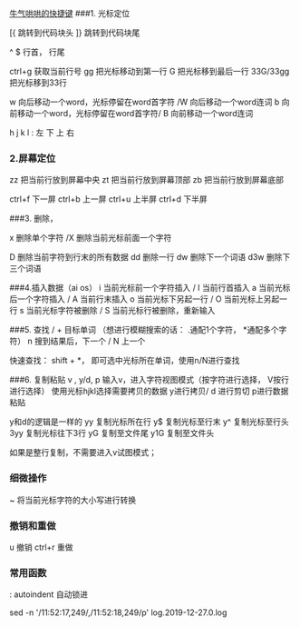[牛气哄哄的快捷键](https://www.cnblogs.com/yangjig/p/6014198.html)
###1. 光标定位

[{ 跳转到代码块头
]} 跳转到代码块尾

^ $ 行首， 行尾

ctrl+g 获取当前行号
gg  把光标移动到第一行
G 把光标移到最后一行
33G/33gg 把光标移到33行

w  向后移动一个word，光标停留在word首字符 /W 向后移动一个word连词
b  向前移动一个word，光标停留在word首字符/ B 向前移动一个word连词

h j k l  : 左 下 上 右


### 2.屏幕定位
zz 把当前行放到屏幕中央
zt 把当前行放到屏幕顶部
zb 把当前行放到屏幕底部

ctrl+f 下一屏
ctrl+b 上一屏
ctrl+u 上半屏
ctrl+d 下半屏

###3. 删除，

x 删除单个字符 /X 删除当前光标前面一个字符

D 删除当前字符到行末的所有数据
dd 删除一行
dw  删除下一个词语
d3w 删除下三个词语

###4.插入数据（ai os）
i 当前光标前一个字符插入  / I 当前行首插入
a 当前光标后一个字符插入  / A 当前行末插入
o 当前光标下另起一行     / O 当前光标上另起一行
s 当前光标字符被删除     / S 当前光标行被删除，重新输入
                     
###5. 查找
/ + 目标单词  （想进行模糊搜索的话： .通配1个字符， *通配多个字符）
n 搜到结果后，下一个 / N 上一个

快速查找：
shift + *， 即可选中光标所在单词，使用n/N进行查找

###6. 复制粘贴 v , y/d, p
输入v，进入字符视图模式（按字符进行选择， V按行进行选择）
使用光标hjkl选择需要拷贝的数据
y进行拷贝/ d 进行剪切
p进行数据粘贴

y和d的逻辑是一样的
yy 复制光标所在行
y$ 复制光标至行末
y^ 复制光标至行头
3yy 复制光标往下3行
yG 复制至文件尾
y1G 复制至文件头

如果是整行复制，不需要进入v试图模式；

### 细微操作
~ 将当前光标字符的大小写进行转换

### 撤销和重做
u 撤销
ctrl+r 重做

### 常用函数
: autoindent 自动锁进

  sed -n '/11:52:17,249/,/11:52:18,249/p' log.2019-12-27.0.log